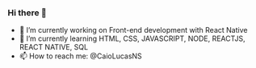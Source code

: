 ### Hi there 👋


- 🔭 I’m currently working on Front-end development with React Native
- 🌱 I’m currently learning HTML, CSS, JAVASCRIPT, NODE, REACTJS, REACT NATIVE, SQL
- 📫 How to reach me: @CaioLucasNS


